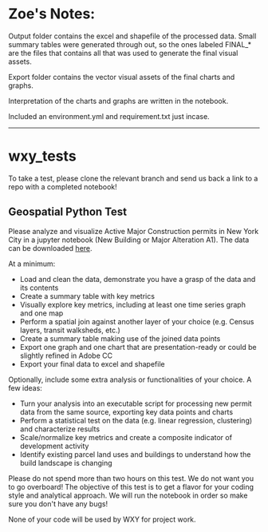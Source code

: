 # Zoe's Notes:
Output folder contains the excel and shapefile of the processed data. Small summary tables were generated through out, so the ones labeled FINAL_* are the files that contains all that was used to generate the final visual assets.

Export folder contains the vector visual assets of the final charts and graphs.

Interpretation of the charts and graphs are written in the notebook.

Included an environment.yml and requirement.txt just incase.

-----------
# wxy_tests

To take a test, please clone the relevant branch and send us back a link to a repo with a completed notebook!

## Geospatial Python Test

Please analyze and visualize Active Major Construction permits in New York City in a jupyter notebook (New Building or Major Alteration A1). The data can be downloaded [here](https://data.cityofnewyork.us/Housing-Development/DOB-Permit-Issuance/ipu4-2q9a).

At a minimum:

- Load and clean the data, demonstrate you have a grasp of the data and its contents
- Create a summary table with key metrics
- Visually explore key metrics, including at least one time series graph and one map
- Perform a spatial join against another layer of your choice (e.g. Census layers, transit walksheds, etc.)
- Create a summary table making use of the joined data points
- Export one graph and one chart that are presentation-ready or could be slightly refined in Adobe CC 
- Export your final data to excel and shapefile


Optionally, include some extra analysis or functionalities of your choice. A few ideas:
- Turn your analysis into an executable script for processing new permit data from the same source, exporting key data points and charts
- Perform a statistical test on the data (e.g. linear regression, clustering) and characterize results
- Scale/normalize key metrics and create a composite indicator of development activity
- Identify existing parcel land uses and buildings to understand how the build landscape is changing

Please do not spend more than two hours on this test. We do not want you to go overboard! The objective of this test is to get a flavor for your coding style and analytical approach. We will run the notebook in order so make sure you don't have any bugs!

None of your code will be used by WXY for project work.

